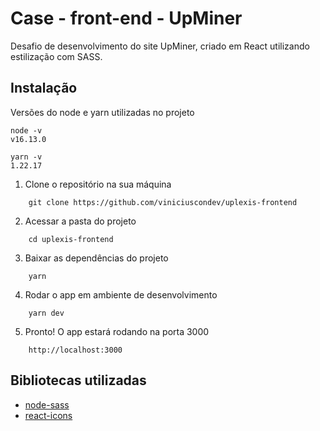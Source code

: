 # Case - front-end - UpMiner #
Desafio de desenvolvimento do site UpMiner, criado em React utilizando estilização com SASS.

## Instalação ##

Versões do node e yarn utilizadas no projeto
```
node -v
v16.13.0

yarn -v
1.22.17
```

1. Clone o repositório na sua máquina

```
    git clone https://github.com/viniciuscondev/uplexis-frontend
```

2. Acessar a pasta do projeto

```
    cd uplexis-frontend
```

3. Baixar as dependências do projeto

```
    yarn
```

4. Rodar o app em ambiente de desenvolvimento

```
    yarn dev
```

5. Pronto! O app estará rodando na porta 3000

```
    http://localhost:3000
```

## Bibliotecas utilizadas ##

* [node-sass](https://github.com/sass/node-sass)
* [react-icons](https://github.com/react-icons/react-icons)